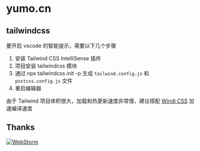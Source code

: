 # yumo.cn

## tailwindcss

要开启 vscode 的智能提示，需要以下几个步骤

1. 安装 Tailwind CSS IntelliSense 插件
2. 项目安装 tailwindcss 模块
3. 通过 npx tailwindcss init -p 生成 `tailwind.config.js` 和 `postcss.config.js` 文件
4. 重启编辑器

由于 Tailwind 项目体积很大，加载和热更新速度非常慢，建议搭配 [Windi CSS](https://windicss.netlify.app/) 加速编译速度

## Thanks

[![WebStorm](https://upload.wikimedia.org/wikipedia/commons/thumb/c/c0/WebStorm_Icon.svg/512px-WebStorm_Icon.svg.png?20210315203338)](https://www.jetbrains.com/?from=zhixinpeng)

